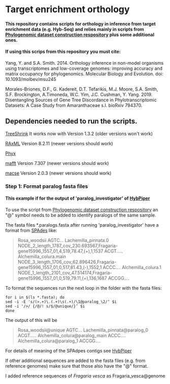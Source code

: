 # Target enrichment orthology

#### This repository contains scripts for orthology in inference from target enrichment data (e.g. Hyb-Seq) and relies mainly in scripts from [Phylogenomic dataset construction respository](https://bitbucket.org/yangya/phylogenomic_dataset_construction/src/master/) plus some additional ones.

#### If using this scrips from this repository you must cite:

Yang, Y. and S.A. Smith. 2014. Orthology inference in non-model organisms using transcriptomes and low-coverage genomes: improving accuracy and matrix occupancy for phylogenomics. Molecular Biology and Evolution. doi: 10.1093/molbev/msu245

Morales-Briones, D.F., G. Kadereit, D.T. Tefarikis, M.J. Moore, S.A. Smith, S.F. Brockington, A.Timoneda, W.C. Yim, J.C. Cushman, Y. Yang. 2019. Disentangling Sources of Gene Tree Discordance in Phylotranscriptomic Datasets: A Case Study from Amaranthaceae s.l. bioRxiv 794370.



## Dependencies needed to run the scripts. 

[TreeShrink](https://github.com/uym2/TreeShrink) It works now with Version 1.3.2 (older versions won't work)

[RAxML](https://github.com/stamatak/standard-RAxML) Version 8.2.11  (newer versions should work)

[Phyx](https://github.com/FePhyFoFum/phyx)

[mafft](https://mafft.cbrc.jp/alignment/software/) Version 7.307 (newer versions should work)

[macse](https://bioweb.supagro.inra.fr/macse/index.php?menu=releases) Version 2.0.3 (newer versions should work)



### Step 1: Format paralog fasta files

#### **This example if for the output of 'paralog_investigator' of [HybPiper](https://github.com/mossmatters/HybPiper/wiki/Paralogs)**

To use the script from [Phylogenomic dataset construction respository](https://bitbucket.org/yangya/phylogenomic_dataset_construction/src/master/) an "@" symbol needs to be added to identify paralogs of the same sample.

The fasta files *.paralogs.fasta after running 'paralog_investigator' have a format from [SPAdes](http://cab.spbu.ru/software/spades/) like:

>Rosa_woodsii
AGTC...
>Lachemilla_pinnata.0 NODE_2_length_1787_cov_230.693567,Fragaria-gene15996_1557_01,4,519,78.47,(+),1,1537
ACGT.....
>Alchemilla_colura.main NODE_3_length_1706_cov_62.896426,Fragaria-gene15996_1557_01,0,517,81.43,(-),1552,1
ACCC....
>Alchemilla_colura.1 NODE_1_length_2101_cov_47.514174,Fragaria-gene15996_1557_01,0,519,79.11,(+),136,1687
ACCGG....

To format the sequences run the next loop in the folder with the fasta files:

	for i in $(ls *.fasta); do
	sed -i -E 's/(>.+)\.(.+)\s(.+)/\1@paralog_\2/‘ $i
	sed -i '/>/ {/@/! s/$/@unique/}’ $i
	done 
	
The output of this will be

>Rosa_woodsii@unique
AGTC...
>Lachemilla_pinnata@paralog_0
ACGT.....
>Alchemilla_colura@paralog_main
ACCC....
>Alchemilla_colura@paralog_1
ACCGG....

For details of meaning of the SPAdpes contigs see [HybPiper](https://github.com/mossmatters/HybPiper/wiki/Paralogs)


If other additional sequences are added to the fasta files (e.g. from reference genomes) make sure that those also have the "@" format.

I added reference sequences of <em>Fragaria vesca</em> as Fragaria_vesca@genome
